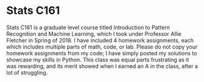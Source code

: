 # Stats C161
Stats C161 is a graduate level course titled Introduction to Pattern Recognition and Machine Learning, which I took under Professor Allie Fletcher in Spring of 2018. I have included 4 homework assignments, each which includes multiple parts of math, code, or lab. Please do not copy your homework assignments from my code; I have simply posted my solutions to showcase my skills in Python. This class was equal parts frustrating as it was rewarding, and its merit showed when I earned an A in the class, after a lot of struggling.
